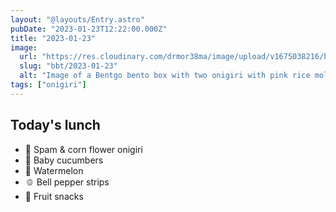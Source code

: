 ```yaml
---
layout: "@layouts/Entry.astro"
pubDate: "2023-01-23T12:22:00.000Z"
title: "2023-01-23"
image:
  url: "https://res.cloudinary.com/drmor38ma/image/upload/v1675038216/bbt/2023-01-23.jpg"
  slug: "bbt/2023-01-23"
  alt: "Image of a Bentgo bento box with two onigiri with pink rice molded into flowers, baby cucumbers, watermelon cubes, bell pepper strips and fruit snacks"
tags: ["onigiri"]
---
```


## Today's lunch

- 🌸 Spam & corn flower onigiri
- 🥒 Baby cucumbers
- 🍉 Watermelon
- 🫑 Bell pepper strips
- 🍬 Fruit snacks
